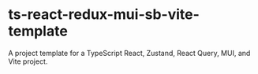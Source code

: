 # ts-react-redux-mui-sb-vite-template

A project template for a TypeScript React, Zustand, React Query, MUI, and Vite project.
